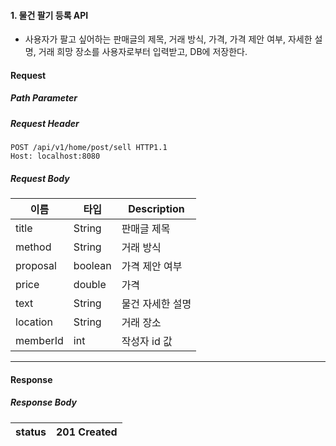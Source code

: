#### 1. 물건 팔기 등록 API
- 사용자가 팔고 싶어하는 판매글의 제목, 거래 방식, 가격, 가격 제안 여부, 자세한 설명, 거래 희망 장소를 사용자로부터 입력받고, DB에 저장한다.
#### Request

##### Path Parameter

##### Request Header
```
POST /api/v1/home/post/sell HTTP1.1
Host: localhost:8080
```
##### Request Body
| 이름       | 타입      | Description |
|----------|---------|-------------|
| title    | String  | 판매글 제목      |
| method   | String  | 거래 방식       |
| proposal | boolean | 가격 제안 여부    |
| price    | double  | 가격          |
| text     | String  | 물건 자세한 설명   |
| location | String  | 거래 장소       |
| memberId | int     | 작성자 id 값    |
-----------------------------------
#### Response

##### Response Body
| status | 201 Created |
|--------|-------------|

```json

```